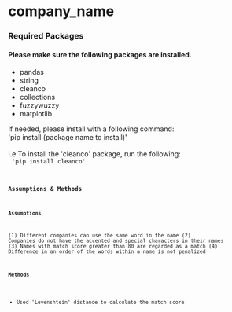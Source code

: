 # company_name

### Required Packages
#### Please make sure the following packages are installed. 

- pandas
- string
- cleanco
- collections
- fuzzywuzzy
- matplotlib

If needed, please install with a following command:<br />
    'pip install (package name to install)'<br /><br />
     i.e To install the 'cleanco' package, run the following:<br />
    <code> 'pip install cleanco' <code />


### Assumptions & Methods
#### Assumptions
(1) Different companies can use the same word in the name
(2) Companies do not have the accented and special characters in their names
(3) Names with match score greater than 80 are regarded as a match
(4) Difference in an order of the words within a name is not penalized

#### Methods
- Used 'Levenshtein' distance to calculate the match score
